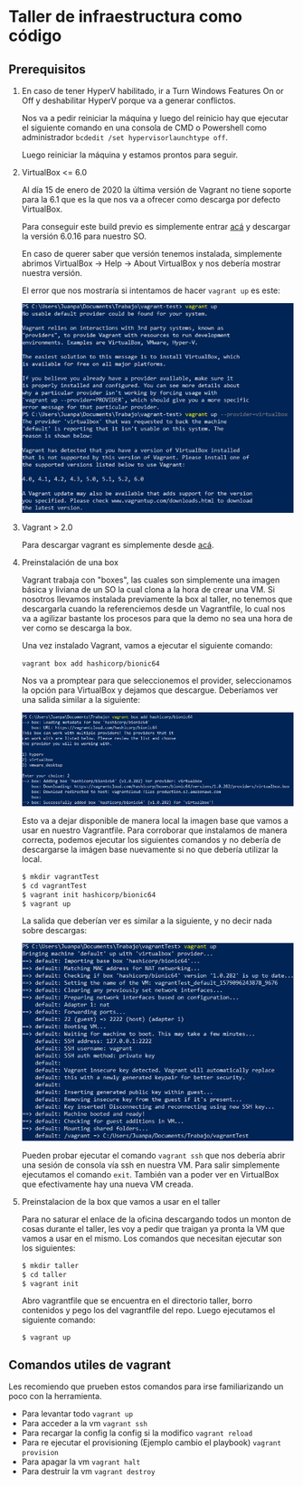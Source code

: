 # Taller de infraestructura como código

## Prerequisitos

1. En caso de tener HyperV habilitado, ir a Turn Windows Features On or Off y deshabilitar HyperV porque va a generar conflictos. 

    Nos va a pedir reiniciar la máquina y luego del reinicio hay que ejecutar el siguiente comando en una consola de CMD o Powershell como administrador ```bcdedit /set hypervisorlaunchtype off```.

    Luego reiniciar la máquina y estamos prontos para seguir.

1. VirtualBox <= 6.0 
    
    Al día 15 de enero de 2020 la última versión de Vagrant no tiene soporte para la 6.1 que es la que nos va a ofrecer como descarga por defecto VirtualBox. 
    
    Para conseguir este build previo es simplemente entrar [acá](https://www.virtualbox.org/wiki/Download_Old_Builds_6_0) y descargar la versión 6.0.16 para nuestro SO.

    En caso de querer saber que versión tenemos instalada, simplemente abrimos VirtualBox -> Help -> About VirtualBox y nos debería mostrar nuestra versión.

    El error que nos mostraría si intentamos de hacer ```vagrant up``` es este:

    ![](/recursosMD/capturaErrorVagrantUp.PNG)

2. Vagrant > 2.0

    Para descargar vagrant es simplemente desde [acá](https://www.vagrantup.com/downloads.html).

3. Preinstalación de una box

    Vagrant trabaja con "boxes", las cuales son simplemente una imagen básica y liviana de un SO la cual clona a la hora de crear una VM. Si nosotros llevamos instalada previamente la box al taller, no tenemos que descargarla cuando la referenciemos desde un Vagrantfile, lo cual nos va a agilizar bastante los procesos para que la demo no sea una hora de ver como se descarga la box.

    Una vez instalado Vagrant, vamos a ejecutar el siguiente comando:

    ```vagrant box add hashicorp/bionic64```

    Nos va a promptear para que seleccionemos el provider, seleccionamos la opción para VirtualBox y dejamos que descargue. Deberíamos ver una salida similar a la siguiente:

    ![](/recursosMD/capturaVagrantAdd.PNG)

    Esto va a dejar disponible de manera local la imagen base que vamos a usar en nuestro Vagrantfile. Para corroborar que instalamos de manera correcta, podemos ejecutar los siguientes comandos y no debería de descargarse la imágen base nuevamente si no que debería utilizar la local.

    ``` pwsh
    $ mkdir vagrantTest
    $ cd vagrantTest
    $ vagrant init hashicorp/bionic64
    $ vagrant up
    ```
    La salida que deberían ver es similar a la siguiente, y no decir nada sobre descargas:

    ![](/recursosMD/capturaVagrantUp.PNG)

    Pueden probar ejecutar el comando ```vagrant ssh``` que nos debería abrir una sesión de consola vía ssh en nuestra VM. Para salir simplemente ejecutamos el comando ```exit```. También van a poder ver en VirtualBox que efectivamente hay una nueva VM creada.

5. Preinstalacion de la box que vamos a usar en el taller

    Para no saturar el enlace de la oficina descargando todos un monton de cosas durante el taller, les voy a pedir que traigan ya pronta la VM que vamos a usar en el mismo. Los comandos que necesitan ejecutar son los siguientes:

    ``` pwsh
    $ mkdir taller
    $ cd taller
    $ vagrant init
    ```
    Abro vagrantfile que se encuentra en el directorio taller, borro contenidos y pego los del vagrantfile del repo. Luego ejecutamos el siguiente comando:
    
    ```pwsh
    $ vagrant up
    ```


## Comandos utiles de vagrant

Les recomiendo que prueben estos comandos para irse familiarizando un poco con la herramienta.

+ Para levantar todo ```vagrant up```
+ Para acceder a la vm ```vagrant ssh```
+ Para recargar la config la config si la modifico ```vagrant reload```
+ Para re ejecutar el provisioning (Ejemplo cambio el playbook) ```vagrant provision```
+ Para apagar la vm ```vagrant halt```
+ Para destruir la vm ```vagrant destroy```